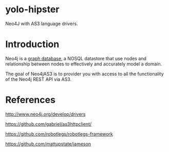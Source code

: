 yolo-hipster
============

Neo4J with AS3 language drivers.


Introduction
============

Neo4j is a  <a href="http://www.neo4j.org/learn/graphdatabase">graph database</a>, a NOSQL datastore that use nodes and relationship between nodes to effectively and accurately model a domain.

The goal of Neo4jAS3 is to provider you with access to all the functionality of the Neo4j REST API via AS3.

References
============
http://www.neo4j.org/develop/drivers

https://github.com/gabriel/as3httpclient/

https://github.com/robotlegs/robotlegs-framework

https://github.com/mattupstate/jameson
